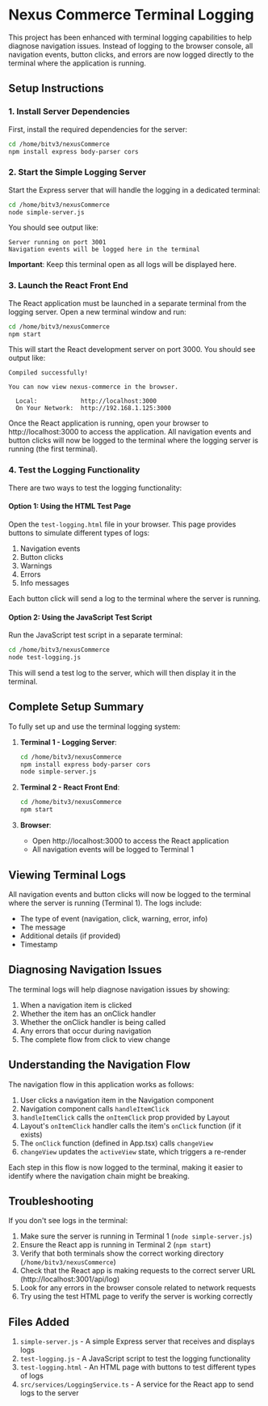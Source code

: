 # Nexus Commerce Terminal Logging

This project has been enhanced with terminal logging capabilities to help diagnose navigation issues. Instead of logging to the browser console, all navigation events, button clicks, and errors are now logged directly to the terminal where the application is running.

## Setup Instructions

### 1. Install Server Dependencies

First, install the required dependencies for the server:

```bash
cd /home/bitv3/nexusCommerce
npm install express body-parser cors
```

### 2. Start the Simple Logging Server

Start the Express server that will handle the logging in a dedicated terminal:

```bash
cd /home/bitv3/nexusCommerce
node simple-server.js
```

You should see output like:
```
Server running on port 3001
Navigation events will be logged here in the terminal
```

**Important**: Keep this terminal open as all logs will be displayed here.

### 3. Launch the React Front End

The React application must be launched in a separate terminal from the logging server. Open a new terminal window and run:

```bash
cd /home/bitv3/nexusCommerce
npm start
```

This will start the React development server on port 3000. You should see output like:
```
Compiled successfully!

You can now view nexus-commerce in the browser.

  Local:            http://localhost:3000
  On Your Network:  http://192.168.1.125:3000
```

Once the React application is running, open your browser to http://localhost:3000 to access the application. All navigation events and button clicks will now be logged to the terminal where the logging server is running (the first terminal).

### 4. Test the Logging Functionality

There are two ways to test the logging functionality:

#### Option 1: Using the HTML Test Page

Open the `test-logging.html` file in your browser. This page provides buttons to simulate different types of logs:

1. Navigation events
2. Button clicks
3. Warnings
4. Errors
5. Info messages

Each button click will send a log to the terminal where the server is running.

#### Option 2: Using the JavaScript Test Script

Run the JavaScript test script in a separate terminal:

```bash
cd /home/bitv3/nexusCommerce
node test-logging.js
```

This will send a test log to the server, which will then display it in the terminal.

## Complete Setup Summary

To fully set up and use the terminal logging system:

1. **Terminal 1 - Logging Server**:
   ```bash
   cd /home/bitv3/nexusCommerce
   npm install express body-parser cors
   node simple-server.js
   ```

2. **Terminal 2 - React Front End**:
   ```bash
   cd /home/bitv3/nexusCommerce
   npm start
   ```

3. **Browser**:
   - Open http://localhost:3000 to access the React application
   - All navigation events will be logged to Terminal 1

## Viewing Terminal Logs

All navigation events and button clicks will now be logged to the terminal where the server is running (Terminal 1). The logs include:

- The type of event (navigation, click, warning, error, info)
- The message
- Additional details (if provided)
- Timestamp

## Diagnosing Navigation Issues

The terminal logs will help diagnose navigation issues by showing:

1. When a navigation item is clicked
2. Whether the item has an onClick handler
3. Whether the onClick handler is being called
4. Any errors that occur during navigation
5. The complete flow from click to view change

## Understanding the Navigation Flow

The navigation flow in this application works as follows:

1. User clicks a navigation item in the Navigation component
2. Navigation component calls `handleItemClick`
3. `handleItemClick` calls the `onItemClick` prop provided by Layout
4. Layout's `onItemClick` handler calls the item's `onClick` function (if it exists)
5. The `onClick` function (defined in App.tsx) calls `changeView`
6. `changeView` updates the `activeView` state, which triggers a re-render

Each step in this flow is now logged to the terminal, making it easier to identify where the navigation chain might be breaking.

## Troubleshooting

If you don't see logs in the terminal:

1. Make sure the server is running in Terminal 1 (`node simple-server.js`)
2. Ensure the React app is running in Terminal 2 (`npm start`)
3. Verify that both terminals show the correct working directory (`/home/bitv3/nexusCommerce`)
4. Check that the React app is making requests to the correct server URL (http://localhost:3001/api/log)
5. Look for any errors in the browser console related to network requests
6. Try using the test HTML page to verify the server is working correctly

## Files Added

1. `simple-server.js` - A simple Express server that receives and displays logs
2. `test-logging.js` - A JavaScript script to test the logging functionality
3. `test-logging.html` - An HTML page with buttons to test different types of logs
4. `src/services/LoggingService.ts` - A service for the React app to send logs to the server
